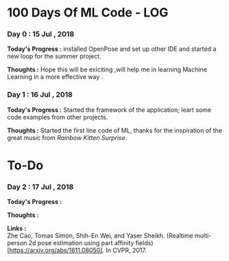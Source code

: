 # 100 Days Of ML Code - LOG

### Day 0 : 15 Jul , 2018

**Today's Progress :** installed OpenPose and set up other IDE and started a new loop for the summer project.  

**Thoughts :** Hope this will be exiciting ,will help me in learning Machine Learning in a more effective way .

### Day 1 : 16 Jul , 2018

**Today's Progress :** Started the framework of the application; leart some code examples from other projects.

**Thoughts :** Started the first line code of ML, thanks for the inspiration of the great music from *Rainbow Kitten Surprise*.

# To-Do
### Day 2 : 17 Jul , 2018

**Today's Progress :** 

**Thoughts :**

**Links :**  
Zhe Cao, Tomas Simon, Shih-En Wei, and Yaser Sheikh. (Realtime multi-person 2d pose estimation using part affinity fields)[https://arxiv.org/abs/1611.08050]. In CVPR, 2017.
